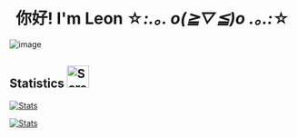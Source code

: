 # <div align="center">你好! I'm Leon ☆*:.｡. o(≧▽≦)o .｡.:*☆</div>

![image](https://user-images.githubusercontent.com/73002754/188301596-f0fc6288-64c5-45f3-90c6-9d98b00b43d5.png)

## Statistics <img width="39" alt="Screen Shot 2022-09-04 at 2 31 19 PM" src="https://user-images.githubusercontent.com/73002754/188334368-e2a4cfe9-8979-4265-9e5b-0cc9e34b3f1e.png">

[![Stats](github-readme-stats-leontrii.vercel.app/api?username=truongmleon&show_icons=true&locale=en&theme=buefy&hide_border=true)](https://git.io/streak-stats)

[![Stats](github-readme-stats-leontrii.vercel.app/api?username=truongmleon&theme=buefy&hide_border=true)](https://git.io/streak-stats)

